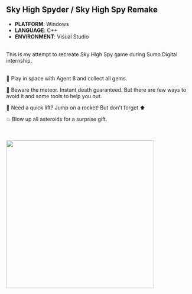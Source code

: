 ## Sky High Spyder / Sky High Spy Remake
* **PLATFORM**: Windows
* **LANGUAGE**: C++
* **ENVIRONMENT**: Visual Studio
  
<br>
This is my attempt to recreate Sky High Spy game during Sumo Digital internship. 
<br>
<br>

🌌 Play in space with Agent 8 and collect all gems.

🌠 Beware the meteor. Instant death guaranteed. But there are few ways to avoid it and some tools to help you out.

🚀 Need a quick lift? Jump on a rocket! But don't forget ⬆️

💥 Blow up all asteroids for a surprise gift.

<br>
<br>
<img src=".github/images/spyder_in_space.gif" width="400">







  
